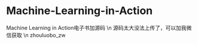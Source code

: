 # Machine-Learning-in-Action
Machine Learning in Action电子书加源码 \n
源码太大没法上传了，可以加我微信获取 \n
zhouluobo_zw
